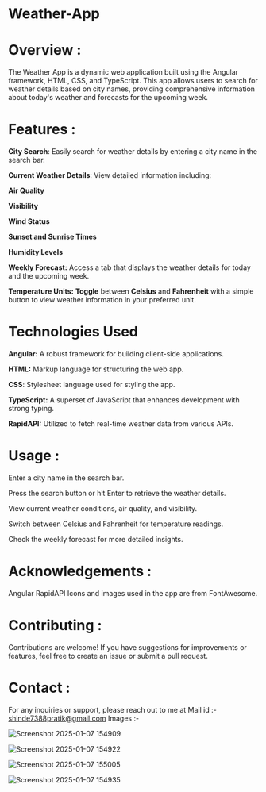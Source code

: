 # Weather-App
# Overview :
The Weather App is a dynamic web application built using the Angular framework, HTML, CSS, and TypeScript.
This app allows users to search for weather details based on city names, providing comprehensive information about today's weather and forecasts for the upcoming week.

# Features :
**City Search**: Easily search for weather details by entering a city name in the search bar.

**Current Weather Details**: View detailed information including:

**Air Quality**

**Visibility**

**Wind Status**

**Sunset and Sunrise Times**

**Humidity Levels**

**Weekly Forecast:** Access a tab that displays the weather details for today and the upcoming week.

**Temperature Units:** **Toggle** between **Celsius** and **Fahrenheit** with a simple button to view weather information in your preferred unit.

# Technologies Used
**Angular:** A robust framework for building client-side applications.

**HTML:** Markup language for structuring the web app.

**CSS**: Stylesheet language used for styling the app.

**TypeScript:** A superset of JavaScript that enhances development with strong typing.

**RapidAPI:** Utilized to fetch real-time weather data from various APIs.

# Usage :
Enter a city name in the search bar.

Press the search button or hit Enter to retrieve the weather details.

View current weather conditions, air quality, and visibility.

Switch between Celsius and Fahrenheit for temperature readings.

Check the weekly forecast for more detailed insights.

# Acknowledgements :
Angular
RapidAPI
Icons and images used in the app are from FontAwesome.


# Contributing :
Contributions are welcome! If you have suggestions for improvements or features, feel free to create an issue or submit a pull request.


# Contact :
For any inquiries or support, please reach out to me at
Mail id :- shinde7388pratik@gmail.com 
Images :-

  ![Screenshot 2025-01-07 154909](https://github.com/user-attachments/assets/43b05105-16e6-483a-98ea-a204eeba8b23)

  ![Screenshot 2025-01-07 154922](https://github.com/user-attachments/assets/2a756cc4-d692-47d8-904b-7b5eebb220d1)
 
 ![Screenshot 2025-01-07 155005](https://github.com/user-attachments/assets/737d23c1-33a1-404f-80fb-8a9fd8c727d7)

 ![Screenshot 2025-01-07 154935](https://github.com/user-attachments/assets/a5434b32-6dbe-40b8-83d0-eb059489ce19)

 






